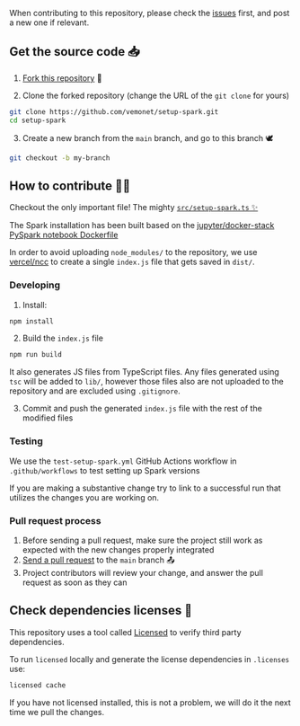 When contributing to this repository, please check the [issues](https://github.com/vemonet/setup-spark/issues) first, and post a new one if relevant.

## Get the source code 📥

1. [Fork this repository](https://github.com/vemonet/setup-spark/fork) 🍴

2. Clone the forked repository (change the URL of the `git clone` for yours)

```bash
git clone https://github.com/vemonet/setup-spark.git
cd setup-spark
```

3. Create a new branch from the `main` branch, and go to this branch 🕊️

```bash
git checkout -b my-branch
```

## How to contribute 👩‍💻

Checkout the only important file! The mighty [`src/setup-spark.ts` ✨](https://github.com/vemonet/setup-spark/blob/main/src/setup-spark.ts)

The Spark installation has been built based on the [jupyter/docker-stack PySpark notebook Dockerfile](https://github.com/jupyter/docker-stacks/blob/master/pyspark-notebook/Dockerfile)

In order to avoid uploading `node_modules/` to the repository, we use [vercel/ncc](https://github.com/vercel/ncc) to create a single `index.js` file that gets saved in `dist/`.

### Developing

1. Install:

```bash
npm install
```

2. Build the `index.js` file

```bash
npm run build
```

It also generates JS files from TypeScript files. Any files generated using `tsc` will be added to `lib/`, however those files also are not uploaded to the repository and are excluded using `.gitignore`.

3. Commit and push the generated `index.js` file with the rest of the modified files

### Testing

We use the `test-setup-spark.yml` GitHub Actions workflow in `.github/workflows` to test setting up Spark versions

If you are making a substantive change try to link to a successful run that utilizes the changes you are working on.

### Pull request process

1. Before sending a pull request, make sure the project still work as expected with the new changes properly integrated
2. [Send a pull request](https://github.com/vemonet/setup-spark/compare) to the `main` branch 📤
3. Project contributors will review your change, and answer the pull request as soon as they can

## Check dependencies licenses 📜

This repository uses a tool called [Licensed](https://github.com/github/licensed) to verify third party dependencies. 

To run `licensed` locally and generate the license dependencies in `.licenses` use:

```bash
licensed cache
```

If you have not licensed installed, this is not a problem, we will do it the next time we pull the changes.